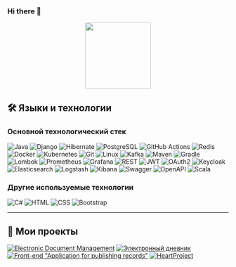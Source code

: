 ### Hi there 👋

<p align='center'>
   <a href="https://github-readme-stats.vercel.app/api?username=nikitakisel&show_icons=true&count_private=true">
       <img height=150 src="https://github-readme-stats.vercel.app/api?username=nikitakisel&show_icons=true&count_private=true"/></a>
</p>

## :hammer_and_wrench: Языки и технологии
### Основной технологический стек
![Java](https://img.shields.io/badge/Java-ED8B00?style=for-the-badge&logo=java&logoColor=white) 
![Django](https://img.shields.io/badge/Spring-6DB33F?style=for-the-badge&logo=spring&logoColor=white) 
![Hibernate](https://img.shields.io/badge/Hibernate-59666C?style=for-the-badge&logo=hibernate&logoColor=white) 
![PostgreSQL](https://img.shields.io/badge/PostgreSQL-336791?style=for-the-badge&logo=postgresql&logoColor=white) 
![GitHub Actions](https://img.shields.io/badge/GitHub_Actions-2088FF?style=for-the-badge&logo=github&logoColor=white) 
![Redis](https://img.shields.io/badge/Redis-DC382D?style=for-the-badge&logo=redis&logoColor=white) 
![Docker](https://img.shields.io/badge/Docker-2496ED?style=for-the-badge&logo=docker&logoColor=white) 
![Kubernetes](https://img.shields.io/badge/Kubernetes-326CE5?style=for-the-badge&logo=kubernetes&logoColor=white) 
![Git](https://img.shields.io/badge/Git-F05032?style=for-the-badge&logo=git&logoColor=white) 
![Linux](https://img.shields.io/badge/Linux-FCC624?style=for-the-badge&logo=linux&logoColor=black) 
![Kafka](https://img.shields.io/badge/Apache_Kafka-231F20?style=for-the-badge&logo=apachekafka&logoColor=white) 
![Maven](https://img.shields.io/badge/Maven-C71A36?style=for-the-badge&logo=apachemaven&logoColor=white) 
![Gradle](https://img.shields.io/badge/Gradle-02303A?style=for-the-badge&logo=gradle&logoColor=white) 
![Lombok](https://img.shields.io/badge/Lombok-FF4088?style=for-the-badge) 
![Prometheus](https://img.shields.io/badge/Prometheus-E6522C?style=for-the-badge&logo=prometheus&logoColor=white) 
![Grafana](https://img.shields.io/badge/Grafana-F46800?style=for-the-badge&logo=grafana&logoColor=white) 
![REST](https://img.shields.io/badge/REST-000000?style=for-the-badge) 
![JWT](https://img.shields.io/badge/JWT-000000?style=for-the-badge) 
![OAuth2](https://img.shields.io/badge/OAuth2-4285F4?style=for-the-badge) 
![Keycloak](https://img.shields.io/badge/Keycloak-003366?style=for-the-badge&logo=keycloak&logoColor=white) 
![Elasticsearch](https://img.shields.io/badge/Elasticsearch-005571?style=for-the-badge&logo=elasticsearch&logoColor=white) 
![Logstash](https://img.shields.io/badge/Logstash-005571?style=for-the-badge&logo=logstash&logoColor=white) 
![Kibana](https://img.shields.io/badge/Kibana-005571?style=for-the-badge&logo=kibana&logoColor=white) 
![Swagger](https://img.shields.io/badge/Swagger-85EA2D?style=for-the-badge&logo=swagger&logoColor=white) 
![OpenAPI](https://img.shields.io/badge/OpenAPI-652B90?style=for-the-badge&logo=openapiinitiative&logoColor=white) 
![Scala](https://img.shields.io/badge/Scala-ED8B00?style=for-the-badge&logo=scala&logoColor=white) 
### Другие используемые технологии
![C#](https://img.shields.io/badge/C%23-239120?style=for-the-badge&logo=csharp&logoColor=white) 
![HTML](https://img.shields.io/badge/HTML-F46800?style=for-the-badge&logo=html5&logoColor=white) 
![CSS](https://img.shields.io/badge/CSS-2088FF?style=for-the-badge&logo=css3&logoColor=white) 
![Bootstrap](https://img.shields.io/badge/Bootstrap-2496ED?style=for-the-badge&logo=bootstrap&logoColor=white) 

---

## 📂 Мои проекты
[![Electronic Document Management](https://github-readme-stats.vercel.app/api/pin/?username=maksim25y&repo=CaseLabProject&theme=radical)](https://github.com/maksim25y/CaseLabProject)
[![Электронный дневник](https://github-readme-stats.vercel.app/api/pin/?username=maksim25y&repo=ProjectNaumen&theme=radical)](https://github.com/maksim25y/ProjectNaumen)
[![Front-end "Application for publishing records"](https://github-readme-stats.vercel.app/api/pin/?username=maksim25y&repo=clientApp&theme=radical)](https://github.com/maksim25y/clientApp)
[![HeartProject](https://github-readme-stats.vercel.app/api/pin/?username=maksim25y&repo=HeartBackend&theme=radical)](https://github.com/maksim25y/HeartBackend)

